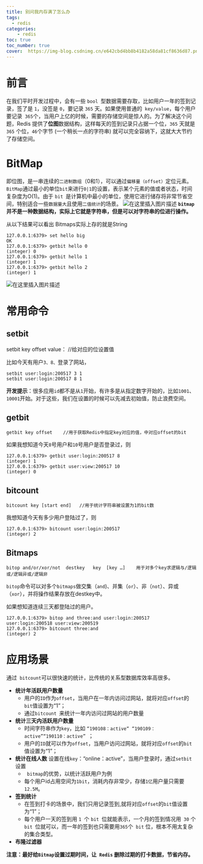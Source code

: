 ```yaml
---
title: 别问我内存满了怎么办
tags:
  - redis
categories:
	- redis
toc: true
toc_number: true
cover:  https://img-blog.csdnimg.cn/e642cbd4bb8b4182a58da81cf8636d87.png
---
```


# 前言
在我们平时开发过程中，会有一些 `bool `型数据需要存取，比如用户一年的签到记录，签了是 `1`，没签是 `0`，要记录 `365` 天。如果使用普通的` key/value`，每个用户要记录` 365`个，当用户上亿的时候，需要的存储空间是惊人的。为了解决这个问题，Redis 提供了**位图**数据结构，这样每天的签到记录只占据一个位，`365` 天就是` 365` 个位，`46`个字节 (一个稍长一点的字符串) 就可以完全容纳下，这就大大节约了存储空间。
# BitMap
即位图，是一串连续的`二进制数组`（0和1），可以通过`偏移量（offset）`定位元素。`BitMap`通过最小的单位`bit`来进行`0|1`的设置，表示某个元素的值或者状态，时间复杂度为O(1)。由于 `bit `是计算机中最小的单位，使用它进行储存将非常节省空间，特别适合一些`数据量大`且使用`二值统计`的场景。
![在这里插入图片描述](https://img-blog.csdnimg.cn/3ee6b236b5c547b7950a6a860e66880e.png)
**`bitmap `并不是一种数据结构，实际上它就是字符串，但是可以对字符串的位进行操作。**

从以下结果可以看出 Bitmaps实际上存的就是String

```
127.0.0.1:6379> set hello big
OK
127.0.0.1:6379> getbit hello 0
(integer) 0
127.0.0.1:6379> getbit hello 1
(integer) 1
127.0.0.1:6379> getbit hello 2
(integer) 1
```
![在这里插入图片描述](https://img-blog.csdnimg.cn/e642cbd4bb8b4182a58da81cf8636d87.png)

# 常用命令
## setbit
setbit key offset value：  //给对应的位设置值

比如今天有用户`3、8、`登录了网站，
```
setbit user:login:200517 3 1
setbit user:login:200517 8 1

```
**开发提示**：很多应用`id`都不是从`1`开始，有许多是从指定数字开始的，比如`1001`、`10001`开始。对于这些，我们在设置的时候可以先减去初始值，防止浪费空间。

## getbit

```
getbit key offset    //用于获取Redis中指定key对应的值，中对应offset的bit
```

如果我想知道今天`8`号用户和`10`号用户是否登录过，则

```
127.0.0.1:6379> getbit user:login:200517 8
(integer) 1
127.0.0.1:6379> getbit user:view:200517 10
(integer) 0
```

## bitcount 

```
bitcount key [start end]   //用于统计字符串被设置为1的bit数
```

我想知道今天有多少用户登陆过了，则

```
127.0.0.1:6379> bitcount user:login:200517
(integer) 2
```

## Bitmaps

```
bitop and/or/xor/not  destkey   key  [key …]    用于对多个key求逻辑与/逻辑或/逻辑异或/逻辑非
```
`bitop`命令可以对多个`bitmaps`做交集（`and`)、并集（`or`）、非（`not`）、异或（`xor`），并将操作结果存放在destkey中。

如果想知道连续三天都登陆过的用户。

```
127.0.0.1:6379> bitop and three:and user:login:200517 user:login:200518 user:view:200519
127.0.0.1:6379> bitcount three:and
(integer) 2
```
# 应用场景
通过` bitcount`可以很快速的统计，比传统的关系型数据库效率高很多。
- **统计年活跃用户数量**
  - 用户的`ID`作为`offset`，当用户在一年内访问过网站，就将对应`offset`的`bit`值设置为“1”；
  - 通过`bitcount `来统计一年内访问过网站的用户数量
- **统计三天内活跃用户数量**
  - 时间字符串作为`key`，比如 `“190108：active“ “190109：active”“190110：active” `；
  - 用户的`ID`就可以作为`offset`，当用户访问过网站，就将对应`offset`的`bit`值设置为“1”；
 - **统计在线人数** 设置在线`key`：“online：active”，当用户登录时，通过`setbit`设置
   - ` bitmap`的优势，以统计活跃用户为例
   - 每个用户id占用空间为`1bit`，消耗内存非常少，存储`1亿`用户量只需要`12.5M`。
  - **签到统计**
    -  在签到打卡的场景中，我们只用记录签到,就将对应`offset`的`bit`值设置为“1”；
    - 每个用户一天的签到用 `1 `个 `bit `位就能表示，一个月的签到情况用` 30` 个 `bit `位就可以，而一年的签到也只需要用` 365 `个` bit` 位，根本不用太复杂的集合类型。
- **布隆过滤器**

**注意：最好给` Bitmap `设置过期时间，让` Redis` 删除过期的打卡数据，节省内存。**